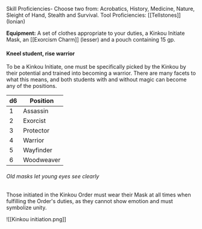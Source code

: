 
Skill Proficiencies- Choose two from: Acrobatics, History, Medicine, Nature, Sleight of Hand, Stealth and Survival.
Tool Proficiencies: [[Tellstones]] (Ionian)

**Equipment:** A set of clothes appropriate to your duties, a Kinkou Initiate Mask, an [[Exorcism Charm]] (lesser) and a pouch containing 15 gp.

#### Kneel student, rise warrior
To be a Kinkou Initiate, one must be specifically picked by the Kinkou by their potential and trained into becoming a warrior. There are many facets to what this means, and both students with and without magic can become any of the positions.

| d6  | Position   |
| --- | ---------- |
| 1   | Assassin   |
| 2   | Exorcist   |
| 3   | Protector  |
| 4   | Warrior    |
| 5   | Wayfinder  |
| 6   | Woodweaver |
###### Old masks let young eyes see clearly
Those initiated in the Kinkou Order must wear their Mask at all times when fulfilling the Order's duties, as they cannot show emotion and must symbolize unity.

![[Kinkou initiation.png]]